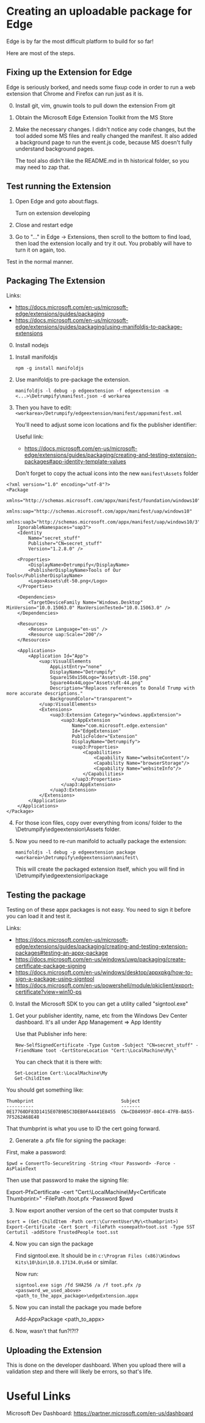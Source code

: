 
# Creating an uploadable package for Edge

Edge is by far the most difficult platform to build for so far!

Here are most of the steps.

## Fixing up the Extension for Edge

Edge is seriously borked, and needs some fixup code in order to run a web
extension that Chrome and Firefox can run just as it is.

0. Install git, vim, gnuwin tools to pull down the extension
   From git

1. Obtain the Microsoft Edge Extension Toolkit from the MS Store

2. Make the necessary changes. I didn't notice any code changes,
   but the tool added some MS files and really changed the manifest.
   It also added a background page to run the event.js code, because
   MS doesn't fully understand background pages.

   The tool also didn't like the README.md in th historical folder,
   so you may need to zap that.


## Test running the Extension

1. Open Edge and goto about:flags.

   Turn on extension developing

2. Close and restart edge

3. Go to "..." in Edge -> Extensions, then scroll to the bottom 
   to find load, then load the extension locally and try it out. 
   You probably will have to turn it on again, too.

Test in the normal manner.


## Packaging The Extension


Links:
  * https://docs.microsoft.com/en-us/microsoft-edge/extensions/guides/packaging
  * https://docs.microsoft.com/en-us/microsoft-edge/extensions/guides/packaging/using-manifoldjs-to-package-extensions

0. Install nodejs
1. Install manifoldjs 

   `npm -g install manifoldjs`

2. Use manifoldjs to pre-package the extension.

 
   `manifoldjs -l debug -p edgeextension -f edgeextension -m <...>\Detrumpify\manifest.json -d workarea`

3. Then you have to edit: `<workarea>/Detrumpify/edgeextension/manifest/appxmanifest.xml`

   You'll need to adjust some icon locations and fix the publisher identifier:

   Useful link:
     * https://docs.microsoft.com/en-us/microsoft-edge/extensions/guides/packaging/creating-and-testing-extension-packages#app-identity-template-values

   Don't forget to copy the actual icons into the new `manifest\Assets` folder

```
<?xml version="1.0" encoding="utf-8"?>
<Package 
	xmlns="http://schemas.microsoft.com/appx/manifest/foundation/windows10"
	xmlns:uap="http://schemas.microsoft.com/appx/manifest/uap/windows10"
	xmlns:uap3="http://schemas.microsoft.com/appx/manifest/uap/windows10/3"
	IgnorableNamespaces="uap3">
	<Identity 
		Name="secret_stuff"
		Publisher="CN=secret_stuff"
		Version="1.2.8.0" />

	<Properties> 
		<DisplayName>Detrumpify</DisplayName> 
		<PublisherDisplayName>Tools of Our Tools</PublisherDisplayName>
		<Logo>Assets\dt-50.png</Logo> 
	</Properties> 

	<Dependencies> 
		<TargetDeviceFamily Name="Windows.Desktop" MinVersion="10.0.15063.0" MaxVersionTested="10.0.15063.0" />
	</Dependencies> 

	<Resources>
		<Resource Language="en-us" />
		<Resource uap:Scale="200"/>
	</Resources> 

	<Applications> 
		<Application Id="App">
			<uap:VisualElements
				AppListEntry="none"
				DisplayName="Detrumpify"
				Square150x150Logo="Assets\dt-150.png"
				Square44x44Logo="Assets\dt-44.png"
				Description="Replaces references to Donald Trump with more accurate descriptions."
				BackgroundColor="transparent">
			</uap:VisualElements>
			<Extensions>
				<uap3:Extension Category="windows.appExtension">
					<uap3:AppExtension
						Name="com.microsoft.edge.extension"
						Id="EdgeExtension"
						PublicFolder="Extension"
						DisplayName="Detrumpify">
						<uap3:Properties>
							<Capabilities>
								<Capability Name="websiteContent"/>
								<Capability Name="browserStorage"/>
								<Capability Name="websiteInfo"/>
							</Capabilities>
						</uap3:Properties>
					</uap3:AppExtension>
				</uap3:Extension>
			</Extensions>
		</Application> 
	</Applications>
</Package>
```


4. For those icon files, copy over everything from icons/ folder to the <workearea>\Detrumpify\edgeextension\Assets folder.

5. Now you need to re-run manifold to actually package the extension:

    `manifoldjs -l debug -p edgeextension package <workarea>\Detrumpify\edgeextension\manifest\`

   This will create the packaged extension itself, which you will find in <workarea>\Detrumpify\edgeextension\package


## Testing the package

Testing on of these appx packages is not easy. You need to sign it before 
you can load it and test it.

Links:
   * https://docs.microsoft.com/en-us/microsoft-edge/extensions/guides/packaging/creating-and-testing-extension-packages#testing-an-appx-package
   * https://docs.microsoft.com/en-us/windows/uwp/packaging/create-certificate-package-signing
   * https://docs.microsoft.com/en-us/windows/desktop/appxpkg/how-to-sign-a-package-using-signtool
   * https://docs.microsoft.com/en-us/powershell/module/pkiclient/export-certificate?view=win10-ps


0. Install the Microsoft SDK to you can get a utility called "signtool.exe"

1. Get your publisher identity, name, etc from the Windows Dev Center 
   dashboard. It's all under App Management => App Identity


   Use that Publisher info here:

   `New-SelfSignedCertificate -Type Custom -Subject "CN=secret_stuff" -FriendName toot -CertStoreLocation "Cert:\LocalMachine\My\"`

   You can check that it is there with:

```
   Set-Location Cert:\LocalMachine\My
   Get-ChildItem
```

You should get something like:

```
Thumbprint                                Subject
----------                                -------
0E17760DF83D1415E07B9B5C3DEB0FA4441E8455  CN=CD84993F-08C4-47FB-BA55-7F5262A68E48
```

That thumbprint is what you use to ID the cert going forward.

2. Generate a .pfx file for signing the package:

First, make a password:

`$pwd = ConvertTo-SecureString -String <Your Password> -Force -AsPlainText`

Then use that password to make the signing file:

Export-PfxCertificate -cert "Cert:\LocalMachine\My\<Certificate Thumbprint>" -FilePath <FilePath>/toot.pfx -Password $pwd
 

3. Now export another version of the cert so that computer trusts it

```
$cert = (Get-ChildItem -Path cert:\CurrentUser\My\<thumbprint>)
Export-Certificate -Cert $cert -FilePath <somepath>toot.sst -Type SST
Certutil -addStore TrustedPeople toot.sst
```


4. Now you can sign the package


   Find signtool.exe. It should be in `c:\Program Files (x86)\Windows Kits\10\bin\10.0.17134.0\x64` or similar.

   Now run:

   `signtool.exe sign /fd SHA256 /a /f toot.pfx /p <password_we_used_above> <path_to_the_appx_package>\edgeExtension.appx`


5. Now you can install the package you made before

   Add-AppxPackage <path_to_appx>


6. Now, wasn't that fun?!?!?



## Uploading the Extension

This is done on the developer dashboard. When you upload there will a 
validation step and there will likely be errors, so that's life.
 



# Useful Links

Microsoft Dev Dashboard:
    https://partner.microsoft.com/en-us/dashboard
